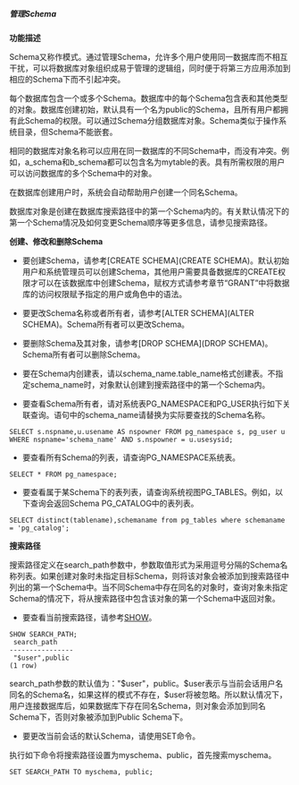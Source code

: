 ##### 管理Schema

**功能描述**

Schema又称作模式。通过管理Schema，允许多个用户使用同一数据库而不相互干扰，可以将数据库对象组织成易于管理的逻辑组，同时便于将第三方应用添加到相应的Schema下而不引起冲突。

每个数据库包含一个或多个Schema。数据库中的每个Schema包含表和其他类型的对象。数据库创建初始，默认具有一个名为public的Schema，且所有用户都拥有此Schema的权限。可以通过Schema分组数据库对象。Schema类似于操作系统目录，但Schema不能嵌套。

相同的数据库对象名称可以应用在同一数据库的不同Schema中，而没有冲突。例如，a_schema和b_schema都可以包含名为mytable的表。具有所需权限的用户可以访问数据库的多个Schema中的对象。

在数据库创建用户时，系统会自动帮助用户创建一个同名Schema。

数据库对象是创建在数据库搜索路径中的第一个Schema内的。有关默认情况下的第一个Schema情况及如何变更Schema顺序等更多信息，请参见搜索路径。

**创建、修改和删除Schema**

- 要创建Schema，请参考[CREATE SCHEMA](CREATE SCHEMA)。默认初始用户和系统管理员可以创建Schema，其他用户需要具备数据库的CREATE权限才可以在该数据库中创建Schema，赋权方式请参考章节“GRANT”中将数据库的访问权限赋予指定的用户或角色中的语法。

- 要更改Schema名称或者所有者，请参考[ALTER SCHEMA](ALTER SCHEMA)。Schema所有者可以更改Schema。

- 要删除Schema及其对象，请参考[DROP SCHEMA](DROP SCHEMA)。Schema所有者可以删除Schema。

- 要在Schema内创建表，请以schema_name.table_name格式创建表。不指定schema_name时，对象默认创建到搜索路径中的第一个Schema内。

- 要查看Schema所有者，请对系统表PG_NAMESPACE和PG_USER执行如下关联查询。语句中的schema_name请替换为实际要查找的Schema名称。

```
SELECT s.nspname,u.usename AS nspowner FROM pg_namespace s, pg_user u WHERE nspname='schema_name' AND s.nspowner = u.usesysid;
```

- 要查看所有Schema的列表，请查询PG_NAMESPACE系统表。

```
SELECT * FROM pg_namespace;
```

- 要查看属于某Schema下的表列表，请查询系统视图PG_TABLES。例如，以下查询会返回Schema PG_CATALOG中的表列表。

```
SELECT distinct(tablename),schemaname from pg_tables where schemaname = 'pg_catalog';
```

**搜索路径**

搜索路径定义在search_path参数中，参数取值形式为采用逗号分隔的Schema名称列表。如果创建对象时未指定目标Schema，则将该对象会被添加到搜索路径中列出的第一个Schema中。当不同Schema中存在同名的对象时，查询对象未指定Schema的情况下，将从搜索路径中包含该对象的第一个Schema中返回对象。

- 要查看当前搜索路径，请参考[SHOW](SHOW)。

```
SHOW SEARCH_PATH; 
 search_path 
---------------- 
 "$user",public 
(1 row)
```

search_path参数的默认值为："$user"，public。$user表示与当前会话用户名同名的Schema名，如果这样的模式不存在，$user将被忽略。所以默认情况下，用户连接数据库后，如果数据库下存在同名Schema，则对象会添加到同名Schema下，否则对象被添加到Public Schema下。

- 要更改当前会话的默认Schema，请使用SET命令。

执行如下命令将搜索路径设置为myschema、public，首先搜索myschema。

```
SET SEARCH_PATH TO myschema, public;
```

